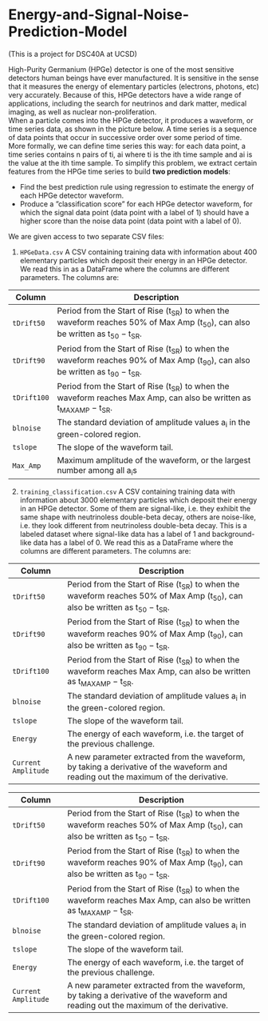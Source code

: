 # Energy-and-Signal-Noise-Prediction-Model
(This is a project for DSC40A at UCSD)  
  
High-Purity Germanium (HPGe) detector is one of the most sensitive detectors human beings have ever manufactured. It is sensitive in the sense that it measures the energy of elementary particles (electrons, photons, etc) very accurately. Because of this, HPGe detectors have a wide range of applications, including the search for neutrinos and dark matter, medical imaging, as well as nuclear non-proliferation.  
When a particle comes into the HPGe detector, it produces a waveform, or time series data, as shown in the picture below. A time series is a sequence of data points that occur in successive order over some period of time. More formally, we can define time series this way: for each data point, a time series contains n pairs of ti, ai where ti is the ith time sample and ai is the value at the ith time sample. To simplify this problem, we extract certain features from the HPGe time series to build **two prediction models**:
 - Find the best prediction rule using regression to estimate the energy of each HPGe detector waveform.
 - Produce a ”classification score” for each HPGe detector waveform, for which the signal data point (data point with a label of 1) should have a higher score than the noise data point (data point with a label of 0).
  
We are given access to two separate CSV files:   
1. `HPGeData.csv` A CSV containing training data with information about 400 elementary particles which deposit their energy in an HPGe detector. We read this in as a DataFrame where the columns are different parameters. The columns are:


| Column              | Description                                                                                                                                                                    |
|---------------------|--------------------------------------------------------------------------------------------------------------------------------------------------------------------------------|
| `tDrift50`          | Period from the Start of Rise (t<sub>SR</sub>) to when the waveform reaches 50% of Max Amp (t<sub>50</sub>), can also be written as t<sub>50</sub> − t<sub>SR</sub>.           |
| `tDrift90`          | Period from the Start of Rise (t<sub>SR</sub>) to when the waveform reaches 90% of Max Amp (t<sub>90</sub>), can also be written as t<sub>90</sub> − t<sub>SR</sub>.           |
| `tDrift100`         | Period from the Start of Rise (t<sub>SR</sub>) to when the waveform reaches Max Amp, can also be written as t<sub>MAXAMP</sub> − t<sub>SR</sub>.                               |
| `blnoise`           | The standard deviation of amplitude values a<sub>i</sub> in the green-colored region.                                                                                          |
| `tslope`            | The slope of the waveform tail.                                                                                                                                                |
| `Max_Amp`           | Maximum amplitude of the waveform, or the largest number among all a<sub>i</sub>s                                                                                              |
  
2. `training_classification.csv` A CSV containing training data with information about 3000 elementary particles which deposit their energy in an HPGe detector. Some of them are signal-like, i.e. they exhibit the same shape with neutrinoless double-beta decay, others are noise-like, i.e. they look different from neutrinoless double-beta decay. This is a labeled dataset where signal-like data has a label of 1 and background-like data has a label of 0. We read this as a DataFrame where the columns are different parameters. The columns are:

| Column              | Description                                                                                                                                                                    |
|---------------------|--------------------------------------------------------------------------------------------------------------------------------------------------------------------------------|
| `tDrift50`          | Period from the Start of Rise (t<sub>SR</sub>) to when the waveform reaches 50% of Max Amp (t<sub>50</sub>), can also be written as t<sub>50</sub> − t<sub>SR</sub>.           |
| `tDrift90`          | Period from the Start of Rise (t<sub>SR</sub>) to when the waveform reaches 90% of Max Amp (t<sub>90</sub>), can also be written as t<sub>90</sub> − t<sub>SR</sub>.           |
| `tDrift100`         | Period from the Start of Rise (t<sub>SR</sub>) to when the waveform reaches Max Amp, can also be written as t<sub>MAXAMP</sub> − t<sub>SR</sub>.                               |
| `blnoise`           | The standard deviation of amplitude values a<sub>i</sub> in the green-colored region.                                                                                          |
| `tslope`            | The slope of the waveform tail.                                                                                                                                                |
| `Energy`            | The energy of each waveform, i.e. the target of the previous challenge.                                                                                                        |
| `Current Amplitude` | A new parameter extracted from the waveform, by taking a derivative of the waveform and reading out the maximum of the derivative.                                             |


| Column              | Description                                                                                                                                                                    |
|---------------------|--------------------------------------------------------------------------------------------------------------------------------------------------------------------------------|
| `tDrift50`          | Period from the Start of Rise (t<sub>SR</sub>) to when the waveform reaches 50% of Max Amp (t<sub>50</sub>), can also be written as t<sub>50</sub> − t<sub>SR</sub>.           |
| `tDrift90`          | Period from the Start of Rise (t<sub>SR</sub>) to when the waveform reaches 90% of Max Amp (t<sub>90</sub>), can also be written as t<sub>90</sub> − t<sub>SR</sub>.           |
| `tDrift100`         | Period from the Start of Rise (t<sub>SR</sub>) to when the waveform reaches Max Amp, can also be written as t<sub>MAXAMP</sub> − t<sub>SR</sub>.                               |
| `blnoise`           | The standard deviation of amplitude values a<sub>i</sub> in the green-colored region.                                                                                          |
| `tslope`            | The slope of the waveform tail.                                                                                                                                                |
| `Energy`            | The energy of each waveform, i.e. the target of the previous challenge.                                                                                                        |
| `Current Amplitude` | A new parameter extracted from the waveform, by taking a derivative of the waveform and reading out the maximum of the derivative.                                             |
